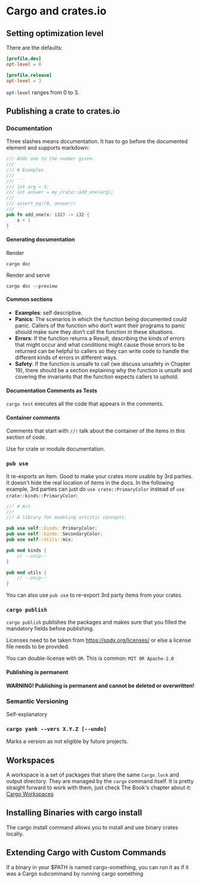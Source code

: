 # Cargo and crates.io

## Setting optimization level

There are the defaults:

```toml
[profile.dev]
opt-level = 0

[profile.release]
opt-level = 3
```

`opt-level` ranges from 0 to 3.

## Publishing a crate to crates.io

### Documentation

Three slashes means documentation. It has to go before the documented element and supports markdown:

```Rust
/// Adds one to the number given.
///
/// # Examples
///
/// ```
/// let arg = 5;
/// let answer = my_crate::add_one(arg);
///
/// assert_eq!(6, answer);
/// ```
pub fn add_one(x: i32) -> i32 {
    x + 1
}
```

#### Generating documentation

Render

```Shell
cargo doc
```

Render and serve

```Shell
cargo doc --preview
```

#### Common sections

- **Examples**: self descriptive.
- **Panics**: The scenarios in which the function being documented could panic. Callers of the function who don’t want
  their
  programs to panic should make sure they don’t call the function in these situations.
- **Errors**: If the function returns a Result, describing the kinds of errors that might occur and what conditions
  might cause those errors to be returned can be helpful to callers so they can write code to handle the different kinds
  of errors in different ways.
- **Safety**: If the function is unsafe to call (we discuss unsafety in Chapter 19), there should be a section
  explaining why the function is unsafe and covering the invariants that the function expects callers to uphold.

#### Documentation Comments as Tests

`cargo test` executes all the code that appears in the comments.

#### Container comments

Comments that start with `//!` talk about the container of the items in this section of code.

Use for crate or module documentation.

### `pub use`

It re-exports an item. Good to make your crates more usable by 3rd parties. It doesn't hide the real location of items
in the docs. In the following example, 3rd parties can just do `use crate::PrimaryColor` instead
of `use crate::kinds::PrimaryColor`:

```Rust
//! # Art
//!
//! A library for modeling artistic concepts.

pub use self::kinds::PrimaryColor;
pub use self::kinds::SecondaryColor;
pub use self::utils::mix;

pub mod kinds {
    // --snip--
}

pub mod utils {
    // --snip--
}
```

You can also use `pub use` to re-export 3rd party items from your crates.

### `cargo publish`

`cargo publish` publishes the packages and makes sure that you filled the mandatory fields before publishing.

Licenses need to be taken from https://spdx.org/licenses/ or else a license file needs to be provided.

You can double-license with `OR`. This is common: `MIT OR Apache-2.0`

#### Publishing is permanent

**WARNING! Publishing is permanent and cannot be deleted or overwritten!**

### Semantic Versioning

Self-explanatory

### `cargo yank --vers X.Y.Z [--undo]`

Marks a version as not eligible by future projects.

## Workspaces

A workspace is a set of packages that share the same `Cargo.lock` and output directory. They are managed by the `cargo`
command itself. It is pretty straight forward to work with them, just check The Book's chapter about
it: [Cargo Workspaces](https://doc.rust-lang.org/book/ch14-03-cargo-workspaces.html)

## Installing Binaries with cargo install

The cargo install command allows you to install and use binary crates locally.

## Extending Cargo with Custom Commands

If a binary in your $PATH is named cargo-something, you can run it as if it was a Cargo subcommand by running cargo
something